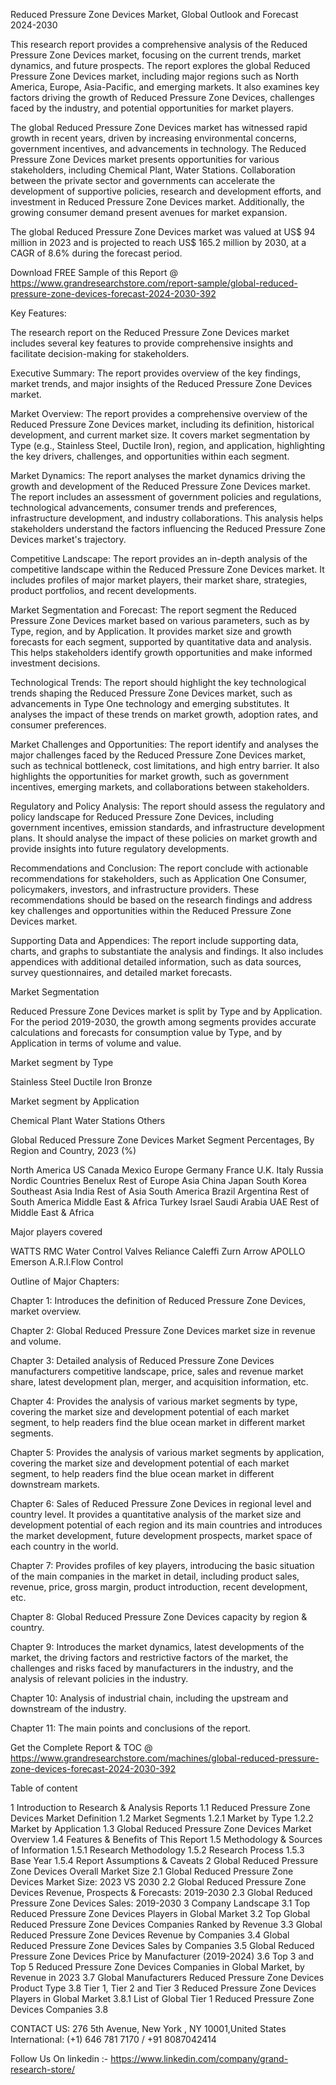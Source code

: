 Reduced Pressure Zone Devices Market, Global Outlook and Forecast 2024-2030

This research report provides a comprehensive analysis of the Reduced Pressure Zone Devices market, focusing on the current trends, market dynamics, and future prospects. The report explores the global Reduced Pressure Zone Devices market, including major regions such as North America, Europe, Asia-Pacific, and emerging markets. It also examines key factors driving the growth of Reduced Pressure Zone Devices, challenges faced by the industry, and potential opportunities for market players.

The global Reduced Pressure Zone Devices market has witnessed rapid growth in recent years, driven by increasing environmental concerns, government incentives, and advancements in technology. The Reduced Pressure Zone Devices market presents opportunities for various stakeholders, including Chemical Plant, Water Stations. Collaboration between the private sector and governments can accelerate the development of supportive policies, research and development efforts, and investment in Reduced Pressure Zone Devices market. Additionally, the growing consumer demand present avenues for market expansion.

The global Reduced Pressure Zone Devices market was valued at US$ 94 million in 2023 and is projected to reach US$ 165.2 million by 2030, at a CAGR of 8.6% during the forecast period.

Download FREE Sample of this Report @ https://www.grandresearchstore.com/report-sample/global-reduced-pressure-zone-devices-forecast-2024-2030-392


Key Features:

The research report on the Reduced Pressure Zone Devices market includes several key features to provide comprehensive insights and facilitate decision-making for stakeholders.

Executive Summary: The report provides overview of the key findings, market trends, and major insights of the Reduced Pressure Zone Devices market.

Market Overview: The report provides a comprehensive overview of the Reduced Pressure Zone Devices market, including its definition, historical development, and current market size. It covers market segmentation by Type (e.g., Stainless Steel, Ductile Iron), region, and application, highlighting the key drivers, challenges, and opportunities within each segment.

Market Dynamics: The report analyses the market dynamics driving the growth and development of the Reduced Pressure Zone Devices market. The report includes an assessment of government policies and regulations, technological advancements, consumer trends and preferences, infrastructure development, and industry collaborations. This analysis helps stakeholders understand the factors influencing the Reduced Pressure Zone Devices market's trajectory.

Competitive Landscape: The report provides an in-depth analysis of the competitive landscape within the Reduced Pressure Zone Devices market. It includes profiles of major market players, their market share, strategies, product portfolios, and recent developments.

Market Segmentation and Forecast: The report segment the Reduced Pressure Zone Devices market based on various parameters, such as by Type, region, and by Application. It provides market size and growth forecasts for each segment, supported by quantitative data and analysis. This helps stakeholders identify growth opportunities and make informed investment decisions.

Technological Trends: The report should highlight the key technological trends shaping the Reduced Pressure Zone Devices market, such as advancements in Type One technology and emerging substitutes. It analyses the impact of these trends on market growth, adoption rates, and consumer preferences.

Market Challenges and Opportunities: The report identify and analyses the major challenges faced by the Reduced Pressure Zone Devices market, such as technical bottleneck, cost limitations, and high entry barrier. It also highlights the opportunities for market growth, such as government incentives, emerging markets, and collaborations between stakeholders.

Regulatory and Policy Analysis: The report should assess the regulatory and policy landscape for Reduced Pressure Zone Devices, including government incentives, emission standards, and infrastructure development plans. It should analyse the impact of these policies on market growth and provide insights into future regulatory developments.

Recommendations and Conclusion: The report conclude with actionable recommendations for stakeholders, such as Application One Consumer, policymakers, investors, and infrastructure providers. These recommendations should be based on the research findings and address key challenges and opportunities within the Reduced Pressure Zone Devices market.

Supporting Data and Appendices: The report include supporting data, charts, and graphs to substantiate the analysis and findings. It also includes appendices with additional detailed information, such as data sources, survey questionnaires, and detailed market forecasts.

Market Segmentation

Reduced Pressure Zone Devices market is split by Type and by Application. For the period 2019-2030, the growth among segments provides accurate calculations and forecasts for consumption value by Type, and by Application in terms of volume and value.

Market segment by Type



Stainless Steel
Ductile Iron
Bronze


Market segment by Application



Chemical Plant
Water Stations
Others


Global Reduced Pressure Zone Devices Market Segment Percentages, By Region and Country, 2023 (%)



North America
US
Canada
Mexico
Europe
Germany
France
U.K.
Italy
Russia
Nordic Countries
Benelux
Rest of Europe
Asia
China
Japan
South Korea
Southeast Asia
India
Rest of Asia
South America
Brazil
Argentina
Rest of South America
Middle East & Africa
Turkey
Israel
Saudi Arabia
UAE
Rest of Middle East & Africa


Major players covered



WATTS
RMC Water Control Valves
Reliance
Caleffi
Zurn
Arrow
APOLLO
Emerson
A.R.I.Flow Control


Outline of Major Chapters:

Chapter 1: Introduces the definition of Reduced Pressure Zone Devices, market overview.

Chapter 2: Global Reduced Pressure Zone Devices market size in revenue and volume.

Chapter 3: Detailed analysis of Reduced Pressure Zone Devices manufacturers competitive landscape, price, sales and revenue market share, latest development plan, merger, and acquisition information, etc.

Chapter 4: Provides the analysis of various market segments by type, covering the market size and development potential of each market segment, to help readers find the blue ocean market in different market segments.

Chapter 5: Provides the analysis of various market segments by application, covering the market size and development potential of each market segment, to help readers find the blue ocean market in different downstream markets.

Chapter 6: Sales of Reduced Pressure Zone Devices in regional level and country level. It provides a quantitative analysis of the market size and development potential of each region and its main countries and introduces the market development, future development prospects, market space of each country in the world.

Chapter 7: Provides profiles of key players, introducing the basic situation of the main companies in the market in detail, including product sales, revenue, price, gross margin, product introduction, recent development, etc.

Chapter 8: Global Reduced Pressure Zone Devices capacity by region & country.

Chapter 9: Introduces the market dynamics, latest developments of the market, the driving factors and restrictive factors of the market, the challenges and risks faced by manufacturers in the industry, and the analysis of relevant policies in the industry.

Chapter 10: Analysis of industrial chain, including the upstream and downstream of the industry.

Chapter 11: The main points and conclusions of the report.

Get the Complete Report & TOC @ https://www.grandresearchstore.com/machines/global-reduced-pressure-zone-devices-forecast-2024-2030-392

Table of content

1 Introduction to Research & Analysis Reports
1.1 Reduced Pressure Zone Devices Market Definition
1.2 Market Segments
1.2.1 Market by Type
1.2.2 Market by Application
1.3 Global Reduced Pressure Zone Devices Market Overview
1.4 Features & Benefits of This Report
1.5 Methodology & Sources of Information
1.5.1 Research Methodology
1.5.2 Research Process
1.5.3 Base Year
1.5.4 Report Assumptions & Caveats
2 Global Reduced Pressure Zone Devices Overall Market Size
2.1 Global Reduced Pressure Zone Devices Market Size: 2023 VS 2030
2.2 Global Reduced Pressure Zone Devices Revenue, Prospects & Forecasts: 2019-2030
2.3 Global Reduced Pressure Zone Devices Sales: 2019-2030
3 Company Landscape
3.1 Top Reduced Pressure Zone Devices Players in Global Market
3.2 Top Global Reduced Pressure Zone Devices Companies Ranked by Revenue
3.3 Global Reduced Pressure Zone Devices Revenue by Companies
3.4 Global Reduced Pressure Zone Devices Sales by Companies
3.5 Global Reduced Pressure Zone Devices Price by Manufacturer (2019-2024)
3.6 Top 3 and Top 5 Reduced Pressure Zone Devices Companies in Global Market, by Revenue in 2023
3.7 Global Manufacturers Reduced Pressure Zone Devices Product Type
3.8 Tier 1, Tier 2 and Tier 3 Reduced Pressure Zone Devices Players in Global Market
3.8.1 List of Global Tier 1 Reduced Pressure Zone Devices Companies
3.8

CONTACT US:
276 5th Avenue, New York , NY 10001,United States
International: (+1) 646 781 7170 / +91 8087042414

Follow Us On linkedin :- https://www.linkedin.com/company/grand-research-store/
 
